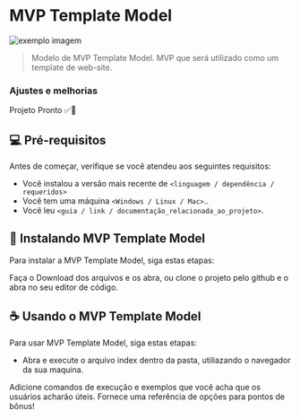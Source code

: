 # MVP Template Model

<img src="../Hashtag Site/Assets/Images/ReadMe img/site-img.png" alt="exemplo imagem">

> Modelo de MVP Template Model.
> MVP que será utilizado como um template de web-site.
### Ajustes e melhorias

Projeto Pronto ✅🥳


## 💻 Pré-requisitos

Antes de começar, verifique se você atendeu aos seguintes requisitos:

* Você instalou a versão mais recente de `<linguagem / dependência / requeridos>`
* Você tem uma máquina `<Windows / Linux / Mac>`..
* Você leu `<guia / link / documentação_relacionada_ao_projeto>`.

## 🚀 Instalando MVP Template Model

Para instalar a MVP Template Model, siga estas etapas:

Faça o Download dos arquivos e os abra, ou clone o projeto pelo github e o abra no seu editor de código.

## ☕ Usando o MVP Template Model

Para usar MVP Template Model, siga estas etapas:

- Abra e execute o arquivo index dentro da pasta, utiliazando o navegador da sua maquina.

Adicione comandos de execução e exemplos que você acha que os usuários acharão úteis. Fornece uma referência de opções para pontos de bônus!


